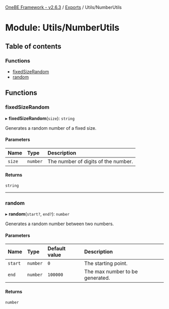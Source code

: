 [OneBE Framework - v2.6.3](../README.md) / [Exports](../modules.md) / Utils/NumberUtils

# Module: Utils/NumberUtils

## Table of contents

### Functions

- [fixedSizeRandom](Utils_NumberUtils.md#fixedsizerandom)
- [random](Utils_NumberUtils.md#random)

## Functions

### fixedSizeRandom

▸ **fixedSizeRandom**(`size`): `string`

Generates a random number of a fixed size.

#### Parameters

| Name | Type | Description |
| :------ | :------ | :------ |
| `size` | `number` | The number of digits of the number. |

#### Returns

`string`

___

### random

▸ **random**(`start?`, `end?`): `number`

Generates a random number between two numbers.

#### Parameters

| Name | Type | Default value | Description |
| :------ | :------ | :------ | :------ |
| `start` | `number` | `0` | The starting point. |
| `end` | `number` | `100000` | The max number to be generated. |

#### Returns

`number`
